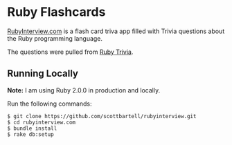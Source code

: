 # Ruby Flashcards

[RubyInterview.com](http://rubyinterview.com) is a flash card triva app filled with Trivia questions about the Ruby programming language. 

The questions were pulled from [Ruby Trivia](https://github.com/gregstallings/ruby-interview-questions).

## Running Locally
**Note:** I am using Ruby 2.0.0 in production and locally.

Run the following commands:

    $ git clone https://github.com/scottbartell/rubyinterview.git
    $ cd rubyinterview.com
    $ bundle install
    $ rake db:setup
